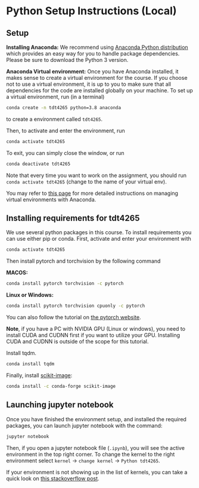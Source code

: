 # Python Setup Instructions (Local)

## Setup

**Installing Anaconda:** We recommend using [Anaconda Python distribution](https://www.anaconda.com/download/) which provides an easy way for you to handle package dependencies. Please be sure to download the Python 3 version.

**Anaconda Virtual environment:** Once you have Anaconda installed, it makes sense to create a virtual environment for the course. If you choose not to use a virtual environment, it is up to you to make sure that all dependencies for the code are installed globally on your machine. To set up a virtual environment, run (in a terminal) 

```bash
conda create -n tdt4265 python=3.8 anaconda
```

to create a environment called `tdt4265`. 

Then, to activate and enter the environment, run

```bash
conda activate tdt4265
```

To exit, you can simply close the window, or run

```bash
conda deactivate tdt4265
```

Note that every time you want to work on the assignment, you should run `conda activate tdt4265` (change to the name of your virtual env).

You may refer to [this page](https://conda.io/docs/user-guide/tasks/manage-environments.html) for more detailed instructions on managing virtual environments with Anaconda.

## Installing requirements for tdt4265
We use several python packages in this course. To install requirements you can use either pip or conda. First, activate and enter your environment with 

```bash
conda activate tdt4265
```



Then install pytorch and torchvision by the following command

**MACOS:** 
```bash
conda install pytorch torchvision -c pytorch
```

**Linux or Windows:**
```bash
conda install pytorch torchvision cpuonly -c pytorch
```

You can also follow the tutorial on [the pytorch website](https://pytorch.org/get-started/locally/).

**Note**, if you have a PC with NVIDIA GPU (Linux or windows), you need to install CUDA and CUDNN first if you want to utilize your GPU. Installing CUDA and CUDNN is outside of the scope for this tutorial.

Install tqdm.

```bash
conda install tqdm
```

Finally, install [scikit-image](https://scikit-image.org/docs/stable/install.html):
```bash
conda install -c conda-forge scikit-image
```



## Launching jupyter notebook

Once you have finished the environment setup, and installed the required packages, you can launch jupyter notebook with the command:

```bash
jupyter notebook
```

Then, if you open a jupyter notebook file (`.ipynb`), you will see the active environment in the top right corner. To change the kernel to the right environment select `kernel` -> `change kernel` -> `Python tdt4265`. 

If your environment is not showing up in the list of kernels, you can take a quick look on [this stackoverflow post](https://stackoverflow.com/questions/39604271/conda-environments-not-showing-up-in-jupyter-notebook).
